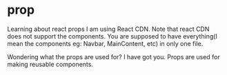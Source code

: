 # prop
Learning about react props
I am using React CDN. Note that react CDN does not support the components.
You are supposed to have everything(I mean the components eg: Navbar, MainContent, etc) in only one file.

Wondering what the props are used for? I have got you.
Props are used for making reusable components. 
